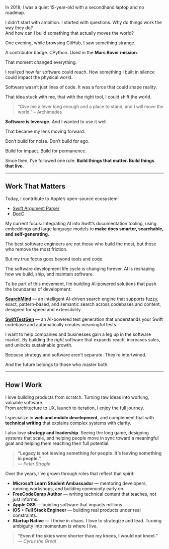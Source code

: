 In 2018, I was a quiet 15-year-old with a secondhand laptop and no roadmap.

I didn’t start with ambition. I started with questions.   Why do things work the way they do?  
And how can I build something that actually moves the world?

One evening, while browsing GitHub, I saw something strange.

A contributor badge. CPython. Used in the **Mars Rover mission**.

That moment changed everything.

I realized how far software could reach. How something I built in silence could impact the physical world.

Software wasn’t just lines of code. It was a force that could shape reality.

That idea stuck with me, that with the right tool, I could shift the world.

> “Give me a lever long enough and a place to stand, and I will move the world.” – Archimedes

**Software is leverage.** And I wanted to use it well.

That became my lens moving forward:  

Don’t build for noise. Don’t build for ego.  

Build for impact. Build for permanence.  

Since then, I’ve followed one rule: **Build things that matter. Build things that live.**

---

## Work That Matters

Today, I contribute to Apple’s open-source ecosystem:

- [Swift Argument Parser](https://github.com/apple/swift-argument-parser)  
- [DocC](https://github.com/apple/swift-docc)

My current focus: Integrating AI into Swift’s documentation tooling, using embeddings and large language models to **make docs smarter, searchable, and self-generating**.

The best software engineers are not those who build the most, but those who remove the most friction.

But my true focus goes beyond tools and code.

The software development life cycle is changing forever. AI is reshaping how we build, ship, and maintain software.

To be part of this movement, I’m building AI-powered solutions that push the boundaries of development:

**[SearchMind](https://github.com/Mindsblend/SearchMind)** — an intelligent AI-driven search engine that supports fuzzy, exact, pattern-based, and semantic search across codebases and content, designed for speed and extensibility.

**[SwiftTestGen](https://github.com/Chamepp/SwiftTestGen)** — an AI-powered test generation that understands your Swift codebase and automatically creates meaningful tests.

I want to help companies and businesses gain a leg up in the software market. By building the *right* software that expands reach, increases sales, and unlocks sustainable growth.

Because strategy and software aren’t separate. They’re intertwined.

And the future belongs to those who master both.

---

## How I Work

I love building products from scratch. Turning raw ideas into working, valuable software.  
From architecture to UX, launch to iteration, I enjoy the full journey.

I specialize in **web and mobile development**, and complement that with **technical writing** that explains complex systems with clarity.

I also love **strategy and leadership**. Seeing the long game, designing systems that scale, and helping people move in sync toward a meaningful goal and helping them reaching their full potential.

> **“Legacy is not leaving something for people. It’s leaving something in people.”**  
> — *Peter Strople*

Over the years, I’ve grown through roles that reflect that spirit:

- **Microsoft Learn Student Ambassador** — mentoring developers, running workshops, and building community early on.
- **FreeCodeCamp Author** — writing technical content that teaches, not just informs.
- **Apple OSS** — buidling software that impacts millions
- **iOS + Full Stack Engineer** — building real products under real constraints.
- **Startup Native** — I thrive in chaos. I love to strategize and lead. Turning ambiguity into momentum is where I live.

> **“Even if the skies were shorter than my knees, I would not kneel.”**  
> — *Cyrus the Great*
